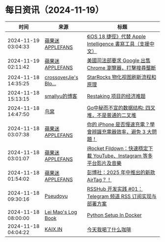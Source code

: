 ﻿# 每日资讯（2024-11-19）

|时间|来源|标题|
|---|---|---|
|2024-11-19 03:04:33|[蘋果迷 APPLEFANS](https://applefans.today/feed/)|[《iOS 18 捷徑》代替 Apple Intelligence 書寫工具（支援中文）](https://applefans.today/2024-11-ios-18-shortcuts-apple-intelligence-writing-tools/)|
|2024-11-19 02:11:42|[蘋果迷 APPLEFANS](https://applefans.today/feed/)|[美國司法部要求 Google 出售 Chrome 瀏覽器，打擊搜尋壟斷](https://applefans.today/2024-11-us-doj-google-sell-chrome/)|
|2024-11-18 14:35:25|[crossoverJie's Blo...](https://crossoverjie.top/atom.xml)|[StarRocks 物化视图刷新流程和原理](http://crossoverjie.top/2024/11/18/ob/StarRocks-MV-refresh-Principle/)|
|2024-11-18 15:13:15|[smallyu的博客](https://smallyu.net/atom.xml)|[Restaking 项目的经济难题](https://smallyu.net/2024/11/18/Restaking%E9%A1%B9%E7%9B%AE%E7%9A%84%E7%BB%8F%E6%B5%8E%E9%9A%BE%E9%A2%98/)|
|2024-11-18 14:47:50|[鸟窝](https://colobu.com/atom.xml)|[Go中秘而不宣的数据结构: 四叉堆，不是普通的二叉堆](https://colobu.com/2024/11/18/go-internal-ds-4-ary-heap/)|
|2024-11-18 03:07:38|[蘋果迷 APPLEFANS](https://applefans.today/feed/)|[你的 iPhone 是否慢速充電？學會辨識充電器效率，避免 3 大問題！](https://applefans.today/2024-11-iphone-charging-slow/)|
|2024-11-18 03:01:07|[蘋果迷 APPLEFANS](https://applefans.today/feed/)|[iRocket Fildown：快速穩定下載 YouTube、Instagram 等多平台影片及音樂](https://applefans.today/2024-11-irocket-fildown-video-downloader/)|
|2024-11-18 01:54:02|[蘋果迷 APPLEFANS](https://applefans.today/feed/)|[彭博社：2025 年中推出的新款 AirTag？！](https://applefans.today/2024-11-airtag-2-rumors/)|
|2024-11-18 09:30:16|[Pseudoyu](https://www.pseudoyu.com/zh/index.xml)|[RSSHub 开发实践 #01：Telegram 频道 RSS 订阅实现与部署方案](https://www.pseudoyu.com/zh/2024/11/18/rsshub_telegram_channel_integration/)|
|2024-11-18 08:00:00|[Lei Mao's Log Book](https://leimao.github.io/atom.xml)|[Python Setup In Docker](https://leimao.github.io/blog/Docker-Python-Setup/)|
|2024-11-18 04:04:22|[KAIX.IN](https://kaix.in/feed/)|[今天我喝了什么咖啡](https://kaix.in/2024/1118-today-i-drink/)|
